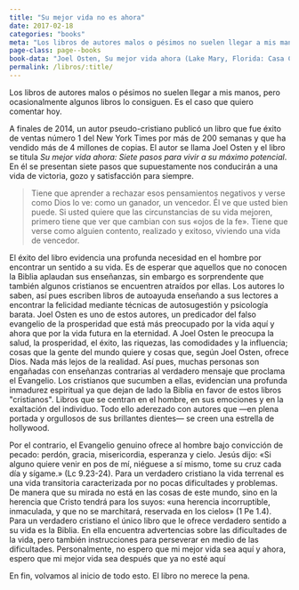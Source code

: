 ```yaml
---
title: "Su mejor vida no es ahora"
date: 2017-02-18
categories: "books"
meta: "Los libros de autores malos o pésimos no suelen llegar a mis manos, pero ocasionalmente algunos libros lo consiguen."
page-class: page--books
book-data: "Joel Osten, Su mejor vida ahora (Lake Mary, Florida: Casa Creación, 2005). ISBN 978-1591854807. 295 páginas. 9,68 EUR."
permalink: /libros/:title/
---
```


Los libros de autores malos o pésimos no suelen llegar a mis manos, pero ocasionalmente algunos libros lo consiguen.<!--more--> Es el caso que quiero comentar hoy.

A finales de 2014, un autor pseudo-cristiano publicó un libro que fue éxito de ventas número 1 del New York Times por más de 200 semanas y que ha vendido más de 4 millones de copias. El autor se llama Joel Osten y el libro se titula *Su mejor vida ahora: Siete pasos para vivir a su máximo potencial*. En él se presentan siete pasos que supuestamente nos conducirán a una vida de victoria, gozo y satisfacción para siempre.

> Tiene que aprender a rechazar esos pensamientos negativos y verse como Dios lo ve: como un ganador, un vencedor. Él ve que usted bien puede. Si usted quiere que las circunstancias de su vida mejoren, primero tiene que ver que cambian con sus «ojos de la fe». Tiene que verse como alguien contento, realizado y exitoso, viviendo una vida de vencedor.

El éxito del libro evidencia una profunda necesidad en el hombre por encontrar un sentido a su vida. Es de esperar que aquellos que no conocen la Biblia aplaudan sus enseñanzas, sin embargo es sorprendente que también algunos cristianos se encuentren atraídos por ellas. Los autores lo saben, así pues escriben libros de autoayuda enseñando a sus lectores a encontrar la felicidad mediante técnicas de autosugestión y psicología barata. Joel Osten es uno de estos autores, un predicador del falso evangelio de la prosperidad que está más preocupado por la vida aquí y ahora que por la vida futura en la eternidad. A Joel Osten le preocupa la salud, la prosperidad, el éxito, las riquezas, las comodidades y la influencia; cosas que la gente del mundo quiere y cosas que, según Joel Osten, ofrece Dios. Nada más lejos de la realidad. Así pues, muchas personas son engañadas con enseñanzas contrarias al verdadero mensaje que proclama el Evangelio. Los cristianos que sucumben a ellas, evidencian una profunda inmadurez espiritual ya que dejan de lado la Biblia en favor de estos libros "cristianos". Libros que se centran en el hombre, en sus emociones y en la exaltación del individuo. Todo ello aderezado con autores que —en plena portada y orgullosos de sus brillantes dientes— se creen una estrella de hollywood.

Por el contrario, el Evangelio genuino ofrece al hombre bajo convicción de pecado: perdón, gracia, misericordia, esperanza y cielo. Jesús dijo: «Si alguno quiere venir en pos de mí, niéguese a sí mismo, tome su cruz cada día y sígame.» (Lc 9.23-24). Para un verdadero cristiano la vida terrenal es una vida transitoria caracterizada por no pocas dificultades y problemas. De manera que su mirada no está en las cosas de este mundo, sino en la herencia que Cristo tendrá para los suyos: «una herencia incorruptible, inmaculada, y que no se marchitará, reservada en los cielos» (1 Pe 1.4). Para un verdadero cristiano el único libro que le ofrece verdadero sentido a su vida es la Biblia. En ella encuentra advertencias sobre las dificultades de la vida, pero también instrucciones para perseverar en medio de las dificultades. Personalmente, no espero que mi mejor vida sea aquí y ahora, espero que mi mejor vida sea después que ya no esté aquí

En fin, volvamos al inicio de todo esto. El libro no merece la pena.
